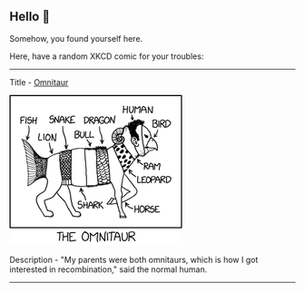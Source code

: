 ## Hello 👀

Somehow, you found yourself here.

Here, have a random XKCD comic for your troubles:

-----------------------------------

Title - [Omnitaur](https://xkcd.com/2653)

![Omnitaur](./random_comic.png)

Description - "My parents were both omnitaurs, which is how I got interested in recombination," said the normal human.

-----------------------------------